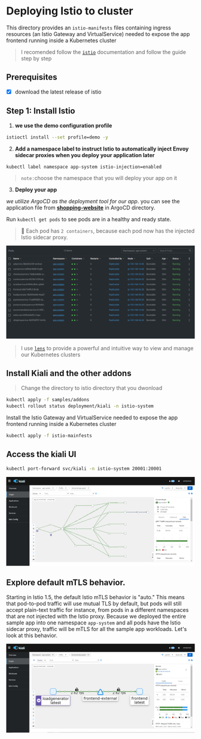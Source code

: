# Deploying Istio to cluster

This directory provides an `istio-manifests` files containing ingress resources (an Istio Gateway and VirtualService) needed to expose the app frontend running inside a Kubernetes cluster

> I recomended follow the [`istio`](https://istio.io/latest/docs/setup/getting-started/) documentation and follow the guide step by step

## Prerequisites
- [X] download the latest release of istio

## Step 1: Install Istio

1. **we use the demo configuration profile**

  ```bash
  istioctl install --set profile=demo -y
  ```

2. **Add a namespace label to instruct Istio to automatically inject Envoy sidecar proxies when you deploy your application later**

  ```bash
  kubectl label namespace app-system istio-injection=enabled
  ```
> `note:`choose the namespace that you will deploy your app on it

3. **Deploy your app**

  *we utilize ArgoCD as the deployment tool for our app*. you can see the application file from **[shopping-website](../ArgoCD/app-of-apps/shopping-website.yaml)** in ArgoCD directory.

 Run `kubectl get pods` to see pods are in a healthy and ready state.

 > 🔎 Each pod has `2 containers`, because each pod now has the injected Istio sidecar proxy. 

![app-pods](../images/app-pods.png)   

> I use [`lens`](https://k8slens.dev/) to provide a powerful and intuitive way to view and manage our Kubernetes clusters

## Install Kiali and the other addons 

> Change the directory to istio directory that you dwonload 
 
  ```bash
  kubectl apply -f samples/addons
  kubectl rollout status deployment/kiali -n istio-system
  ```

 Install the Istio Gateway and VirtualService needed to expose the app frontend running inside a Kubernetes cluster

  ```bash
  kubectl apply -f istio-mainfests
  ```
 ## Access the kiali UI

   ```bash
   kubectl port-forward svc/kiali -n istio-system 20001:20001
   ```
![kiali-graph](../images/kiali.png)

## Explore default mTLS behavior.

Starting in Istio 1.5, the default Istio mTLS behavior is "auto." This means that pod-to-pod traffic will use mutual TLS by default, but pods will still accept plain-text traffic for instance, from pods in a different namespaces that are not injected with the Istio proxy. Because we deployed the entire sample app into one namespace `app-system` and all pods have the Istio sidecar proxy, traffic will be mTLS for all the sample app workloads. Let's look at this behavior.

![kiali-graph](../images/kiali2.png)
